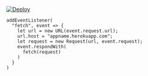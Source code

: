 ﻿[![Deploy](https://www.herokucdn.com/deploy/button.png)](https://dashboard.heroku.com/new?template=https://github.com/kangjia1/blue.git)

```
addEventListener(
  "fetch", event => {
    let url = new URL(event.request.url);
    url.host = "appname.herokuapp.com";
    let request = new Request(url, event.request);
    event.respondWith(
      fetch(request)
    )
  }
)
```
